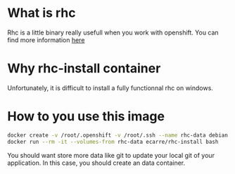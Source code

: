 # What is rhc

Rhc is a little binary really usefull when you work with openshift. You can find more information [here](https://developers.openshift.com/en/managing-common-rhc-commands.html)

# Why rhc-install container

Unfortunately, it is difficult to install a fully functionnal rhc on windows.

# How to you use this image

```bash
docker create -v /root/.openshift -v /root/.ssh --name rhc-data debian:jessie /bin/true  # Just for the first run. To create the container who store configuration.
docker run --rm -it --volumes-from rhc-data ecarre/rhc-install bash
```

You should want store more data like git to update your local git of your application. In this case, you should create an data container.  